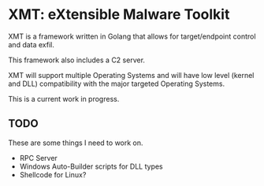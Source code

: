 # XMT: eXtensible Malware Toolkit

XMT is a framework written in Golang that allows for target/endpoint control and data exfil.

This framework also includes a C2 server.

XMT will support multiple Operating Systems and will have low level (kernel and DLL) compatibility with the major targeted Operating Systems.

This is a current work in progress.

## TODO

These are some things I need to work on.

- RPC Server
- Windows Auto-Builder scripts for DLL types
- Shellcode for Linux?
